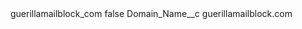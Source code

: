 <?xml version="1.0" encoding="UTF-8"?>
<CustomMetadata xmlns="http://soap.sforce.com/2006/04/metadata" xmlns:xsi="http://www.w3.org/2001/XMLSchema-instance" xmlns:xsd="http://www.w3.org/2001/XMLSchema">
    <label>guerillamailblock_com</label>
    <protected>false</protected>
    <values>
        <field>Domain_Name__c</field>
        <value xsi:type="xsd:string">guerillamailblock.com</value>
    </values>
</CustomMetadata>
